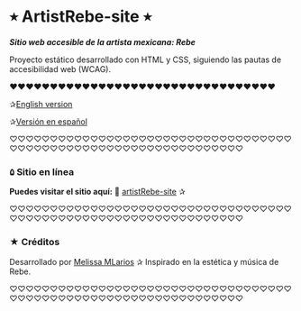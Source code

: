 # ⭒ ArtistRebe-site ⭒

***Sitio web accesible de la artista mexicana: Rebe***

Proyecto estático desarrollado con HTML y CSS, 
siguiendo las pautas de accesibilidad web (WCAG).

❤❤❤❤❤❤❤❤❤❤❤❤❤❤❤❤❤❤❤❤❤❤❤❤❤❤❤❤❤❤❤❤❤


✰[English version](README.en.md)  

✰[Versión en español](README.es.md)


♡♡♡♡♡♡♡♡♡♡♡♡♡♡♡♡♡♡♡♡♡♡♡♡♡♡♡♡♡♡♡♡♡♡♡♡♡♡♡♡♡♡♡♡♡♡♡♡♡♡♡♡♡♡♡♡♡♡♡♡♡♡♡♡

### ۵ Sitio en línea

**Puedes visitar el sitio aquí:**
🔗 [artistRebe-site](https://mellr7.github.io/artistRebe-site/) ✰

♡♡♡♡♡♡♡♡♡♡♡♡♡♡♡♡♡♡♡♡♡♡♡♡♡♡♡♡♡♡♡♡♡♡♡♡♡♡♡♡♡♡♡♡♡♡♡♡♡♡♡♡♡♡♡♡♡♡♡♡♡♡♡♡

### ★ Créditos

Desarrollado por [Melissa MLarios](https://github.com/mellr7) ✰
Inspirado en la estética y música de Rebe.

♡♡♡♡♡♡♡♡♡♡♡♡♡♡♡♡♡♡♡♡♡♡♡♡♡♡♡♡♡♡♡♡♡♡♡♡♡♡♡♡♡♡♡♡♡♡♡♡♡♡♡♡♡♡♡♡♡♡♡♡♡♡♡♡


